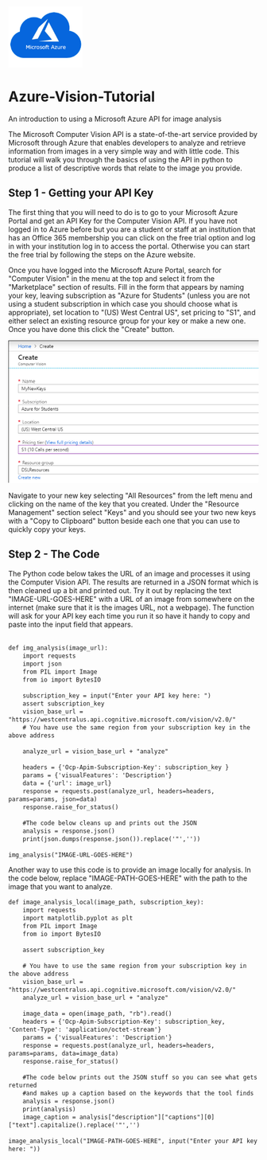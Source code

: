 <img src="azure-logo.png" alt="Logo" width="150px" hight="150px">

# Azure-Vision-Tutorial
An introduction to using a Microsoft Azure API for image analysis



The Microsoft Computer Vision API is a state-of-the-art service provided by Microsoft through Azure that enables developers to analyze and retrieve information from images in a very simple way and with little code. This tutorial will walk you through the basics of using the API in python to produce a list of descriptive words that relate to the image you provide.


## Step 1 - Getting your API Key

The first thing that you will need to do is to go to your Microsoft Azure Portal and get an API Key for the Computer Vision API.  If you have not logged in to Azure before but you are a student or staff at an institution that has an Office 365 membership you can click on the free trial option and log in with your institution log in to access the portal.  Otherwise you can start the free trial by following the steps on the Azure website.
  
Once you have logged into the Microsoft Azure Portal, search for "Computer Vision" in the menu at the top and select it from the "Marketplace" section of results.  Fill in the form that appears by naming your key, leaving subscription as "Azure for Students" (unless you are not using a student subscription in which case you should choose what is appropriate), set location to "(US) West Central US", set pricing to "S1", and either select an existing resource group for your key or make a new one.  Once you have done this click the "Create" button.
  
![Screenshot 1][scrn1]

Navigate to your new key selecting "All Resources" from the left menu and clicking on the name of the key that you created.  Under the "Resource Management" section select "Keys" and you should see your two new keys with a "Copy to Clipboard" button beside each one that you can use to quickly copy your keys.
  
  
  
## Step 2 - The Code

The Python code below takes the URL of an image and processes it using the Computer Vision API. The results are returned in a JSON format which is then cleaned up a bit and printed out. Try it out by replacing the text "IMAGE-URL-GOES-HERE" with a URL of an image from somewhere on the internet (make sure that it is the images URL, not a webpage). The function will ask for your API key each time you run it so have it handy to copy and paste into the input field that appears.

```

def img_analysis(image_url):
    import requests
    import json
    from PIL import Image
    from io import BytesIO
    
    subscription_key = input("Enter your API key here: ")
    assert subscription_key
    vision_base_url = "https://westcentralus.api.cognitive.microsoft.com/vision/v2.0/"
    # You have use the same region from your subscription key in the above address
    
    analyze_url = vision_base_url + "analyze"
    
    headers = {'Ocp-Apim-Subscription-Key': subscription_key }
    params = {'visualFeatures': 'Description'}
    data = {'url': image_url}
    response = requests.post(analyze_url, headers=headers, params=params, json=data)
    response.raise_for_status()
    
    #The code below cleans up and prints out the JSON
    analysis = response.json()
    print(json.dumps(response.json()).replace('"',''))

img_analysis("IMAGE-URL-GOES-HERE")

```

Another way to use this code is to provide an image locally for analysis. In the code below, replace "IMAGE-PATH-GOES-HERE" with the path to the image that you want to analyze.


```
def image_analysis_local(image_path, subscription_key):
    import requests
    import matplotlib.pyplot as plt
    from PIL import Image
    from io import BytesIO
    
    assert subscription_key
    
    # You have to use the same region from your subscription key in the above address
    vision_base_url = "https://westcentralus.api.cognitive.microsoft.com/vision/v2.0/"
    analyze_url = vision_base_url + "analyze"
    
    image_data = open(image_path, "rb").read()
    headers = {'Ocp-Apim-Subscription-Key': subscription_key, 'Content-Type': 'application/octet-stream'}
    params = {'visualFeatures': 'Description'}
    response = requests.post(analyze_url, headers=headers, params=params, data=image_data)
    response.raise_for_status()
    
    #The code below prints out the JSON stuff so you can see what gets returned 
    #and makes up a caption based on the keywords that the tool finds
    analysis = response.json()
    print(analysis)
    image_caption = analysis["description"]["captions"][0]["text"].capitalize().replace('"','')
    
image_analysis_local("IMAGE-PATH-GOES-HERE", input("Enter your API key here: "))

```





<br/>
<br/>
<br/>
<br/>


[scrn1]: azure-vision-scrn1.png
